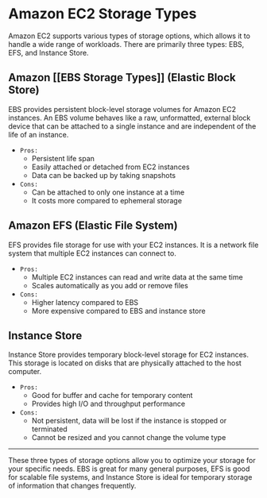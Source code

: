 

# Amazon EC2 Storage Types

Amazon EC2 supports various types of storage options, which allows it to handle a wide range of workloads. There are primarily three types: EBS, EFS, and Instance Store.

## Amazon [[EBS Storage Types]] (Elastic Block Store)

EBS provides persistent block-level storage volumes for Amazon EC2 instances. An EBS volume behaves like a raw, unformatted, external block device that can be attached to a single instance and are independent of the life of an instance.

- `Pros:`
  - Persistent life span
  - Easily attached or detached from EC2 instances
  - Data can be backed up by taking snapshots
- `Cons:`
  - Can be attached to only one instance at a time
  - It costs more compared to ephemeral storage

## Amazon EFS (Elastic File System)

EFS provides file storage for use with your EC2 instances. It is a network file system that multiple EC2 instances can connect to.

- `Pros:`
  - Multiple EC2 instances can read and write data at the same time
  - Scales automatically as you add or remove files
- `Cons:`
  - Higher latency compared to EBS
  - More expensive compared to EBS and instance store

## Instance Store

Instance Store provides temporary block-level storage for EC2 instances. This storage is located on disks that are physically attached to the host computer.

- `Pros:`
  - Good for buffer and cache for temporary content
  - Provides high I/O and throughput performance
- `Cons:`
  - Not persistent, data will be lost if the instance is stopped or terminated
  - Cannot be resized and you cannot change the volume type

---

These three types of storage options allow you to optimize your storage for your specific needs. EBS is great for many general purposes, EFS is good for scalable file systems, and Instance Store is ideal for temporary storage of information that changes frequently.